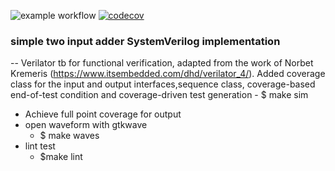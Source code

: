 ![example workflow](https://github.com/npatsiatzis/simple_adder/actions/workflows/verilator_regression.yml/badge.svg)
[![codecov](https://codecov.io/gh/npatsiatzis/simple_adder/graph/badge.svg?token=ODC4X3AYR3)](https://codecov.io/gh/npatsiatzis/simple_adder)

### simple two input adder SystemVerilog implementation


-- Verilator tb for functional verification, adapted from the work of Norbet Kremeris (https://www.itsembedded.com/dhd/verilator_4/). Added coverage class for the input and output interfaces,sequence class, coverage-based end-of-test condition and coverage-driven test generation
    - $ make sim
- Achieve full point coverage for output
- open waveform with gtkwave
    - $ make waves
- lint test
    - $make lint
